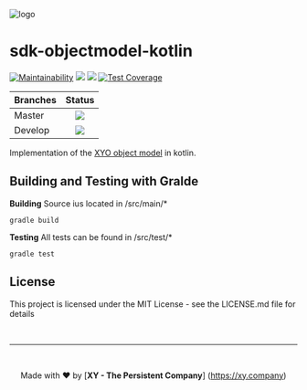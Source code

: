[logo]: https://www.xy.company/img/home/logo_xy.png

![logo]

# sdk-objectmodel-kotlin

[![Maintainability](https://api.codeclimate.com/v1/badges/0459771966b15aa5b54c/maintainability)](https://codeclimate.com/github/XYOracleNetwork/sdk-objectmodel-kotlin/maintainability) [![](https://jitpack.io/v/XYOracleNetwork/sdk-objectmodel-kotlin.svg)](https://jitpack.io/#XYOracleNetwork/sdk-objectmodel-kotlin) [![](https://img.shields.io/gitter/room/XYOracleNetwork/Stardust.svg)](https://gitter.im/XYOracleNetwork/Dev) [![Test Coverage](https://api.codeclimate.com/v1/badges/0459771966b15aa5b54c/test_coverage)](https://codeclimate.com/github/XYOracleNetwork/sdk-objectmodel-kotlin/test_coverage)

| Branches        | Status           |
| ------------- |:-------------:|
| Master      | [![](https://circleci.com/gh/XYOracleNetwork/sdk-objectmodel-kotlin.svg?style=shield)](https://circleci.com/gh/XYOracleNetwork/sdk-objectmodel-kotlin) |
| Develop      | [![](https://circleci.com/gh/XYOracleNetwork/sdk-objectmodel-kotlin/tree/develop.svg?style=shield)](https://circleci.com/gh/XYOracleNetwork/sdk-objectmodel-kotlin/tree/develop)      |

Implementation of the [XYO object model](https://github.com/XYOracleNetwork/spec-coreobjectmodel-tex/blob/new-scheme/tex/scheme.pdf) in kotlin.  

## Building and Testing with Gralde

**Building**
Source ius located in /src/main/*
```
gradle build
```

**Testing**
All tests can be found in /src/test/*
```
gradle test
```



## License
This project is licensed under the MIT License - see the LICENSE.md file for details

<br><hr><br><p align="center">Made with  ❤️  by [**XY - The Persistent Company**] (https://xy.company)</p>
